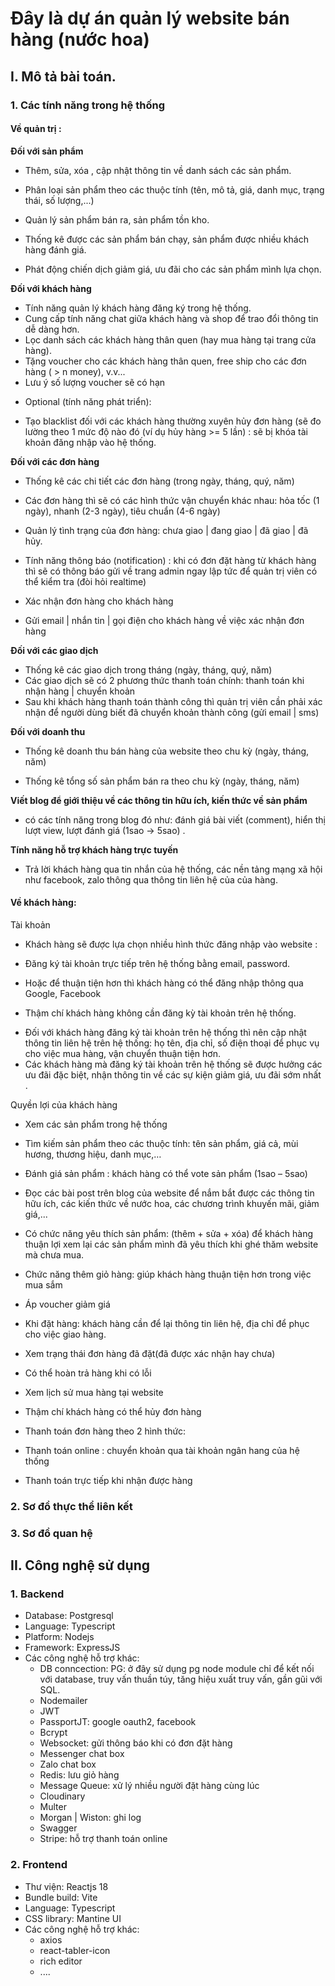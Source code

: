 # Đây là dự án quản lý website bán hàng (nước hoa)

## I. Mô tả bài toán.

### 1. Các tính năng trong hệ thống

#### **Về quản trị** :

**Đối với sản phẩm**

-   Thêm, sửa, xóa , cập nhật thông tin về danh sách các sản phẩm.
-   Phân loại sản phẩm theo các thuộc tính (tên, mô tả, giá, danh mục, trạng thái, số lượng,...)

-   Quản lý sản phẩm bán ra, sản phẩm tồn kho.

-   Thống kê được các sản phẩm bán chạy, sản phẩm được nhiều khách hàng đánh giá.
-   Phát động chiến dịch giảm giá, ưu đãi cho các sản phẩm mình lựa chọn.

**Đối với khách hàng**

-   Tính năng quản lý khách hàng đăng ký trong hệ thống.
-   Cung cấp tính năng chat giữa khách hàng và shop để trao đổi thông tin dễ dàng hơn.
-   Lọc danh sách các khách hàng thân quen (hay mua hàng tại trang cửa hàng).
-   Tặng voucher cho các khách hàng thân quen, free ship cho các đơn hàng ( > n money), v.v...
-   Lưu ý số lượng voucher sẽ có hạn

*   Optional (tính năng phát triển):

-   Tạo blacklist đối với các khách hàng thường xuyên hủy đơn hàng (sẽ đo lường theo 1 mức độ nào đó (ví dụ hủy hàng >= 5 lần) : sẽ bị khóa tài khoản đăng nhập vào hệ thống.

**Đối với các đơn hàng**

-   Thống kê các chi tiết các đơn hàng (trong ngày, tháng, quý, năm)
-   Các đơn hàng thì sẽ có các hình thức vận chuyển khác nhau: hỏa tốc (1 ngày), nhanh (2-3 ngày), tiêu chuẩn (4-6 ngày)

-   Quản lý tình trạng của đơn hàng: chưa giao | đang giao | đã giao | đã hủy.
-   Tính năng thông báo (notification) : khi có đơn đặt hàng từ khách hàng thì sẽ có thông báo gửi về trang admin ngay lập tức để quản trị viên có thể kiểm tra (đòi hỏi realtime)
-   Xác nhận đơn hàng cho khách hàng
-   Gửi email | nhắn tin | gọi điện cho khách hàng về việc xác nhận đơn hàng

**Đối với các giao dịch**

-   Thống kê các giao dịch trong tháng (ngày, tháng, quý, năm)
-   Các giao dịch sẽ có 2 phương thức thanh toán chính: thanh toán khi nhận hàng | chuyển khoản
-   Sau khi khách hàng thanh toán thành công thì quản trị viên cần phải xác nhận để người dùng biết đã chuyển khoản thành công (gửi email | sms)

**Đối với doanh thu**

-   Thống kê doanh thu bán hàng của website theo chu kỳ (ngày, tháng, năm)

-   Thống kê tổng số sản phẩm bán ra theo chu kỳ (ngày, tháng, năm)

**Viết blog để giới thiệu về các thông tin hữu ích, kiến thức về sản phẩm**

-   có các tính năng trong blog đó như: đánh giá bài viết (comment), hiển thị lượt view, lượt đánh giá (1sao -> 5sao) .

**Tính năng hỗ trợ khách hàng trực tuyến**

-   Trả lời khách hàng qua tin nhắn của hệ thống, các nền tảng mạng xã hội như facebook, zalo thông qua thông tin liên hệ của của hàng.

#### **Về khách hàng:**

Tài khoản

-   Khách hàng sẽ được lựa chọn nhiều hình thức đăng nhập vào website :

*   Đăng ký tài khoản trực tiếp trên hệ thống bằng email, password.

*   Hoặc để thuận tiện hơn thì khách hàng có thể đăng nhập thông qua Google, Facebook

*   Thậm chí khách hàng không cần đăng kỳ tài khoản trên hệ thống.

-   Đối với khách hàng đăng ký tài khoản trên hệ thống thì nên cập nhật thông tin liên hệ trên hệ thống: họ tên, địa chỉ, số điện thoại để phục vụ cho việc mua hàng, vận chuyển thuận tiện hơn.
-   Các khách hàng mà đăng ký tài khoản trên hệ thống sẽ được hưởng các ưu đãi đặc biệt, nhận thông tin về các sự kiện giảm giá, ưu đãi sớm nhất .

Quyền lợi của khách hàng

-   Xem các sản phẩm trong hệ thống
-   Tìm kiếm sản phẩm theo các thuộc tính: tên sản phẩm, giá cả, mùi hương, thương hiệu, danh mục,…
-   Đánh giá sản phẩm : khách hàng có thể vote sản phẩm (1sao – 5sao)

-   Đọc các bài post trên blog của website để nắm bắt được các thông tin hữu ích, các kiến thức về nước hoa, các chương trình khuyến mãi, giảm giá,...

-   Có chức năng yêu thích sản phẩm: (thêm + sửa + xóa) để khách hàng thuận lợi xem lại các sản phẩm mình đã yêu thích khi ghé thăm website mà chưa mua.
-   Chức năng thêm giỏ hàng: giúp khách hàng thuận tiện hơn trong việc mua sắm
-   Áp voucher giảm giá

-   Khi đặt hàng: khách hàng cần để lại thông tin liên hệ, địa chỉ để phục cho việc giao hàng.
-   Xem trạng thái đơn hàng đã đặt(đã được xác nhận hay chưa)

-   Có thể hoàn trả hàng khi có lỗi
-   Xem lịch sử mua hàng tại website
-   Thậm chí khách hàng có thể hủy đơn hàng
-   Thanh toán đơn hàng theo 2 hình thức:

*   Thanh toán online : chuyển khoản qua tài khoản ngân hang của hệ thống

*   Thanh toán trực tiếp khi nhận được hàng

### 2. Sơ đồ thực thể liên kết

### 3. Sơ đồ quan hệ

## II. Công nghệ sử dụng

### 1. Backend

-   Database: Postgresql
-   Language: Typescript
-   Platform: Nodejs
-   Framework: ExpressJS
-   Các công nghệ hỗ trợ khác:
    -   DB conncection: PG: ở đây sử dụng pg node module chỉ để kết nối với database, truy vấn thuần túy, tăng hiệu xuất truy vấn, gần gũi với SQL.
    -   Nodemailer
    -   JWT
    -   PassportJT: google oauth2, facebook
    -   Bcrypt
    -   Websocket: gửi thông báo khi có đơn đặt hàng
    -   Messenger chat box
    -   Zalo chat box
    -   Redis: lưu giỏ hàng
    -   Message Queue: xử lý nhiều người đặt hàng cùng lúc
    -   Cloudinary
    -   Multer
    -   Morgan | Wiston: ghi log
    -   Swagger
    -   Stripe: hỗ trợ thanh toán online

### 2. Frontend

-   Thư viện: Reactjs 18
-   Bundle build: Vite
-   Language: Typescript
-   CSS library: Mantine UI
-   Các công nghệ hỗ trợ khác:
    -   axios
    -   react-tabler-icon
    -   rich editor
    -   ....
